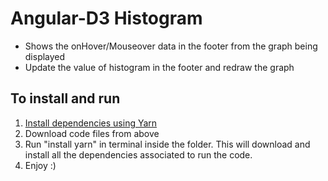 # Angular-D3 Histogram

- Shows the onHover/Mouseover data in the footer from the graph being displayed
- Update the value of histogram in the footer and redraw the graph
## To install and run

1. [Install dependencies using Yarn](https://yarnpkg.com/en/docs/install#mac-stable)
2. Download code files from above
3. Run "install yarn" in terminal inside the folder. This will download and install all the dependencies associated to run the code.
4. Enjoy :)

